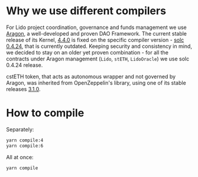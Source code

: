 # Why we use different compilers

For Lido project coordination, governance and funds management we use [Aragon](https://aragon.org/dao), a well-developed and proven DAO Framework. The current stable release of its Kernel, [4.4.0](https://github.com/aragon/aragonOS/tree/v4.4.0) is fixed on the specific compiler version - [solc 0.4.24](https://solidity.readthedocs.io/en/v0.4.24/), that is currently outdated. Keeping security and consistency in mind, we decided to stay on an older yet proven combination - for all the contracts under Aragon management (`Lido`, `stETH`, `LidoOracle`) we use solc 0.4.24 release.

cstETH token, that acts as autonomous wrapper and not governed by Aragon, was inherited from OpenZeppelin's library, using one of its stable releases [3.1.0](https://github.com/OpenZeppelin/openzeppelin-contracts/releases/tag/v3.1.0).

# How to compile

Separately:

```bash
yarn compile:4
yarn compile:6
```

All at once:

```bash
yarn compile
```
